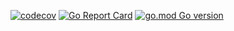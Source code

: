 [![codecov](https://codecov.io/gh/TonyPath/helloworld/branch/master/graph/badge.svg?token=VK8ID97RJ9)](https://codecov.io/gh/TonyPath/helloworld)
[![Go Report Card](https://goreportcard.com/badge/github.com/TonyPath/helloworld)](https://goreportcard.com/report/github.com/TonyPath/helloworld)
[![go.mod Go version](https://img.shields.io/github/go-mod/go-version/TonyPath/helloworld)](https://github.com/TonyPath/helloworld)